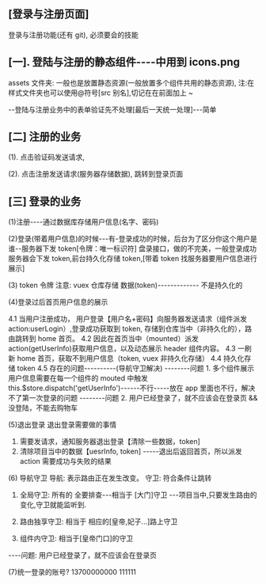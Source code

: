 ## [登录与注册页面]

登录与注册功能(还有 git), 必须要会的技能

## [一]. 登陆与注册的静态组件----中用到 icons.png

assets 文件夹: 一般也是放置静态资源(一般放置多个组件共用的静态资源),
注:在样式文件夹也可以使用@符号[src 别名],切记在在前面加上 ~

--登陆与注册业务中的表单验证先不处理[最后一天统一处理]---简单

## [二] 注册的业务

(1). 点击验证码发送请求,

(2). 点击注册发送请求(服务器存储数据), 跳转到登录页面

## [三] 登录的业务

(1)注册----通过数据库存储用户信息(名字、密码)

(2)登录(带着用户信息)的时候---有-登录成功的时候，后台为了区分你这个用户是谁--服务器下发 token[令牌：唯一标识符]
盘录接口，做的不完美，一般登录成功服务器会下发 token,前台持久化存储 token,[带着 token 找服务器要用户信息进行展示]

(3) token 令牌
注意: vuex 仓库存储 数据(token)------------- 不是持久化的

(4)登录过后首页用户信息的展示

4.1 当用户注册成功， 用户登录【用户名+密码】向服务器发送请求（组件派发 action:userLogin）,登录成功获取到 token, 存储到仓库当中（非持久化的），路由跳转到 home 首页。
4.2 因此在首页当中（mounted）派发 action(getUserInfo)获取用户信息，以及动态展示 header 组件内容。
4.3 一刷新 home 首页，获取不到用户信息（token, vuex 非持久化存储）
4.4 持久化存储 token
4.5 存在的问题----------(导航守卫解决)
--------问题 1. 多个组件展示用户信息需要在每一个组件的 mouted 中触发 this.\$store.dispatch('getUserInfo')------不行-----放在 app 里面也不行，解决不了第一次登录的问题
--------问题 2. 用户已经登录了，就不应该会在登录页 && 没登陆，不能去购物车

(5)退出登录
退出登录需要做的事情

1. 需要发请求，通知服务器退出登录【清除一些数据，token]
2. 清除项目当中的数据【uesrInfo, token]
   -----退出后返回首页，所以派发 action 需要成功与失败的结果

(6) 导航守卫
导航: 表示路由正在发生改变。
守卫: 符合条件让跳转

1. 全局守卫: 所有的 全要排查---相当于 [大门]守卫
   ---项目当中,只要发生路由的变化,守卫就能监听到.

2. 路由独享守卫: 相当于 相应的[皇帝,妃子...]路上守卫

3. 组件内守卫: 相当于[皇帝门口]的守卫

----问题: 用户已经登录了，就不应该会在登录页

(7)统一登录的账号?
13700000000 111111
